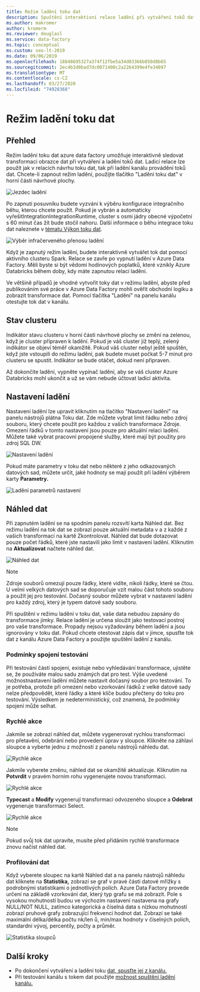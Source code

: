 ```yaml
---
title: Režim ladění toku dat
description: Spuštění interaktivní relace ladění při vytváření toků dat
ms.author: makromer
author: kromerm
ms.reviewer: douglasl
ms.service: data-factory
ms.topic: conceptual
ms.custom: seo-lt-2019
ms.date: 09/06/2019
ms.openlocfilehash: 18848695327a374f12fbe5a34d03366b050d8b65
ms.sourcegitcommit: 2ec4b3d0bad7dc0071400c2a2264399e4fe34897
ms.translationtype: MT
ms.contentlocale: cs-CZ
ms.lasthandoff: 03/27/2020
ms.locfileid: "74928368"
---
```

# <a name="mapping-data-flow-debug-mode"></a>Režim ladění toku dat

## <a name="overview"></a>Přehled

Režim ladění toku dat azure data factory umožňuje interaktivně sledovat transformaci obrazce dat při vytváření a ladění toků dat. Ladicí relace lze použít jak v relacích návrhu toku dat, tak při ladění kanálu provádění toků dat. Chcete-li zapnout režim ladění, použijte tlačítko "Ladění toku dat" v horní části návrhové plochy.

![Jezdec ladění](media/data-flow/debugbutton.png "Jezdec ladění")

Po zapnutí posuvníku budete vyzváni k výběru konfigurace integračního běhu, kterou chcete použít. Pokud je vybrán a automaticky vyřešitIntegrationIntegrationRuntime, cluster s osmi jádry obecné výpočetní s 60 minut čas žít bude stočil nahoru. Další informace o běhu integrace toku dat naleznete v [tématu Výkon toku dat](concepts-data-flow-performance.md#increasing-compute-size-in-azure-integration-runtime).

![Výběr infračerveného přenosu ladění](media/data-flow/debugbutton2.png "Výběr infračerveného přenosu ladění")

Když je zapnutý režim ladění, budete interaktivně vytvářet tok dat pomocí aktivního clusteru Spark. Relace se zavře po vypnutí ladění v Azure Data Factory. Měli byste si být vědomi hodinových poplatků, které vznikly Azure Databricks během doby, kdy máte zapnutou relaci ladění.

Ve většině případů je vhodné vytvořit toky dat v režimu ladění, abyste před publikováním své práce v Azure Data Factory mohli ověřit obchodní logiku a zobrazit transformace dat. Pomocí tlačítka "Ladění" na panelu kanálu otestujte tok dat v kanálu.

## <a name="cluster-status"></a>Stav clusteru

Indikátor stavu clusteru v horní části návrhové plochy se změní na zelenou, když je cluster připraven k ladění. Pokud je váš cluster již teplý, zelený indikátor se objeví téměř okamžitě. Pokud váš cluster nebyl ještě spuštěn, když jste vstoupili do režimu ladění, pak budete muset počkat 5-7 minut pro clusteru se spustit. Indikátor se bude otáčet, dokud není připraven.

Až dokončíte ladění, vypněte vypínač ladění, aby se váš cluster Azure Databricks mohl ukončit a už se vám nebude účtovat ladicí aktivita.

## <a name="debug-settings"></a>Nastavení ladění

Nastavení ladění lze upravit kliknutím na tlačítko "Nastavení ladění" na panelu nástrojů plátna Toku dat. Zde můžete vybrat limit řádku nebo zdroj souboru, který chcete použít pro každou z vašich transformace Zdroje. Omezení řádků v tomto nastavení jsou pouze pro aktuální relaci ladění. Můžete také vybrat pracovní propojené služby, které mají být použity pro zdroj SQL DW. 

![Nastavení ladění](media/data-flow/debug-settings.png "Nastavení ladění")

Pokud máte parametry v toku dat nebo některé z jeho odkazovaných datových sad, můžete určit, jaké hodnoty se mají použít při ladění výběrem karty **Parametry.**

![Ladění parametrů nastavení](media/data-flow/debug-settings2.png "Ladění parametrů nastavení")

## <a name="data-preview"></a>Náhled dat

Při zapnutém ladění se na spodním panelu rozsvítí karta Náhled dat. Bez režimu ladění na tok dat se zobrazí pouze aktuální metadata v a z každé z vašich transformací na kartě Zkontrolovat. Náhled dat bude dotazovat pouze počet řádků, které jste nastavili jako limit v nastavení ladění. Kliknutím na **Aktualizovat** načtete náhled dat.

![Náhled dat](media/data-flow/datapreview.png "Náhled dat")

> [!NOTE]
> Zdroje souborů omezují pouze řádky, které vidíte, nikoli řádky, které se čtou. U velmi velkých datových sad se doporučuje vzít malou část tohoto souboru a použít jej pro testování. Dočasný soubor můžete vybrat v nastavení ladění pro každý zdroj, který je typem datové sady souboru.

Při spuštění v režimu ladění v toku dat, vaše data nebudou zapsány do transformace jímky. Relace ladění je určena sloužit jako testovací postroj pro vaše transformace. Propady nejsou vyžadovány během ladění a jsou ignorovány v toku dat. Pokud chcete otestovat zápis dat v jímce, spusťte tok dat z kanálu Azure Data Factory a použijte spuštění ladění z kanálu.

### <a name="testing-join-conditions"></a>Podmínky spojení testování

Při testování částí spojení, existuje nebo vyhledávání transformace, ujistěte se, že používáte malou sadu známých dat pro test. Výše uvedené možnostnastavení ladění můžete nastavit dočasný soubor pro testování. To je potřeba, protože při omezení nebo vzorkování řádků z velké datové sady nelze předpovědět, které řádky a které klíče budou přečteny do toku pro testování. Výsledkem je nedeterministický, což znamená, že podmínky spojení může selhat.

### <a name="quick-actions"></a>Rychlé akce

Jakmile se zobrazí náhled dat, můžete vygenerovat rychlou transformaci pro přetavění, odebrání nebo provedení úprav y sloupce. Klikněte na záhlaví sloupce a vyberte jednu z možností z panelu nástrojů náhledu dat.

![Rychlé akce](media/data-flow/quick-actions1.png "Rychlé akce")

Jakmile vyberete změnu, náhled dat se okamžitě aktualizuje. Kliknutím na **Potvrdit** v pravém horním rohu vygenerujete novou transformaci.

![Rychlé akce](media/data-flow/quick-actions2.png "Rychlé akce")

**Typecast** a **Modify** vygenerují transformaci odvozeného sloupce a **Odebrat** vygeneruje transformaci Select.

![Rychlé akce](media/data-flow/quick-actions3.png "Rychlé akce")

> [!NOTE]
> Pokud svůj tok dat upravíte, musíte před přidáním rychlé transformace znovu načíst náhled dat.

### <a name="data-profiling"></a>Profilování dat

Když vyberete sloupec na kartě Náhled dat a na panelu nástrojů náhledu dat kliknete na **Statistika,** zobrazí se graf v pravé části datové mřížky s podrobnými statistikami o jednotlivých polích. Azure Data Factory provede určení na základě vzorkování dat, který typ grafu se má zobrazit. Pole s vysokou mohutností budou ve výchozím nastavení nastavena na grafy NULL/NOT NULL, zatímco kategorická a číselná data s nízkou mohutností zobrazí pruhové grafy zobrazující frekvenci hodnot dat. Zobrazí se také maximální délka/délka počtu nk/len ů, min/max hodnoty v číselných polích, standardní vývoj, percentily, počty a průměr.

![Statistika sloupců](media/data-flow/stats.png "Statistika sloupců")

## <a name="next-steps"></a>Další kroky

* Po dokončení vytváření a ladění toku [dat, spusťte jej z kanálu.](control-flow-execute-data-flow-activity.md)
* Při testování kanálu s tokem dat použijte [možnost spuštění ladění kanálu.](iterative-development-debugging.md)
